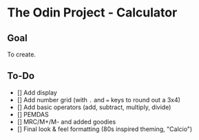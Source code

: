 # The Odin Project - Calculator

## Goal

To create.

## To-Do

- [] Add display
- [] Add number grid (with `.` and `=` keys to round out a 3x4)
- [] Add basic operators (add, subtract, multiply, divide)
- [] PEMDAS
- [] MRC/M+/M- and added goodies
- [] Final look & feel formatting (80s inspired theming, "Calcio")
